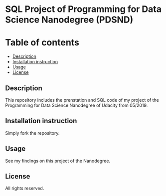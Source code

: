 # SQL Project of Programming for Data Science Nanodegree (PDSND)

# Table of contents

* [Description](#description)
* [Installation instruction](#installation-instruction)
* [Usage](#usage)
* [License](#license)

## Description
This repository includes the prenstation and SQL code of my project of the Programming for Data Science Nanodegree of Udacity from 05/2019.

## Installation instruction
Simply fork the repository.

## Usage
See my findings on this project of the Nanodegree.

## License
All rights reserved.
